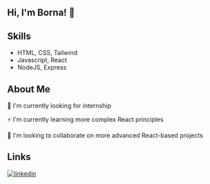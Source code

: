
## Hi, I'm Borna! 👋

##  Skills
- HTML, CSS, Tailwind 
- Javascript, React
- NodeJS, Express

## About Me
:mag_right: I'm currently looking for internship

:zap: I'm currently learning more complex React principles

:stars: I'm looking to collaborate on more advanced React-based projects

## Links
[![linkedin](https://img.shields.io/badge/linkedin-0A66C2?style=for-the-badge&logo=linkedin&logoColor=white)](https://www.linkedin.com/in/bbukulin/)


